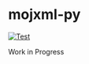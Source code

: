 # mojxml-py

[![Test](https://github.com/MIERUNE/mojxml-py/actions/workflows/test.yaml/badge.svg)](https://github.com/MIERUNE/mojxml-py/actions/workflows/test.yaml)

Work in Progress
